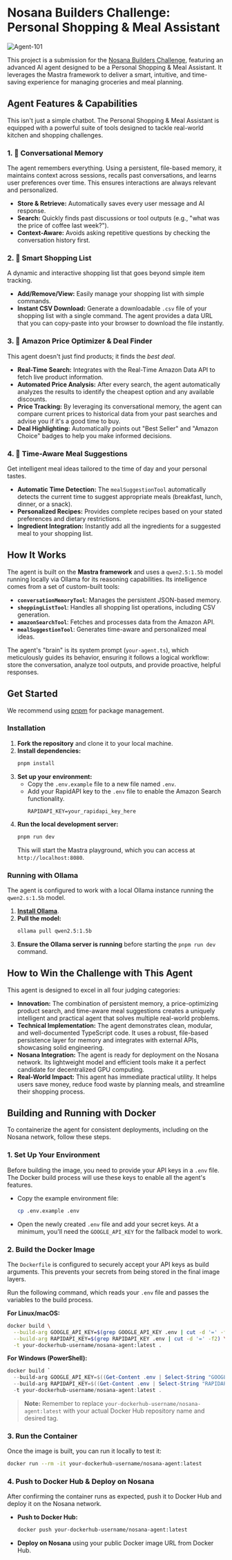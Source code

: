 # Nosana Builders Challenge: Personal Shopping & Meal Assistant

![Agent-101](./assets/NosanaBuildersChallengeAgents.jpg)

This project is a submission for the [Nosana Builders Challenge](https://nosana.io/challenge), featuring an advanced AI agent designed to be a Personal Shopping & Meal Assistant. It leverages the Mastra framework to deliver a smart, intuitive, and time-saving experience for managing groceries and meal planning.

## Agent Features & Capabilities

This isn't just a simple chatbot. The Personal Shopping & Meal Assistant is equipped with a powerful suite of tools designed to tackle real-world kitchen and shopping challenges.

### 1. 🧠 Conversational Memory
The agent remembers everything. Using a persistent, file-based memory, it maintains context across sessions, recalls past conversations, and learns user preferences over time. This ensures interactions are always relevant and personalized.

- **Store & Retrieve:** Automatically saves every user message and AI response.
- **Search:** Quickly finds past discussions or tool outputs (e.g., "what was the price of coffee last week?").
- **Context-Aware:** Avoids asking repetitive questions by checking the conversation history first.

### 2. 🛒 Smart Shopping List
A dynamic and interactive shopping list that goes beyond simple item tracking.

- **Add/Remove/View:** Easily manage your shopping list with simple commands.
- **Instant CSV Download:** Generate a downloadable `.csv` file of your shopping list with a single command. The agent provides a data URL that you can copy-paste into your browser to download the file instantly.

### 3. 💸 Amazon Price Optimizer & Deal Finder
This agent doesn't just find products; it finds the *best deal*.

- **Real-Time Search:** Integrates with the Real-Time Amazon Data API to fetch live product information.
- **Automated Price Analysis:** After every search, the agent automatically analyzes the results to identify the cheapest option and any available discounts.
- **Price Tracking:** By leveraging its conversational memory, the agent can compare current prices to historical data from your past searches and advise you if it's a good time to buy.
- **Deal Highlighting:** Automatically points out "Best Seller" and "Amazon Choice" badges to help you make informed decisions.

### 4. 🍲 Time-Aware Meal Suggestions
Get intelligent meal ideas tailored to the time of day and your personal tastes.

- **Automatic Time Detection:** The `mealSuggestionTool` automatically detects the current time to suggest appropriate meals (breakfast, lunch, dinner, or a snack).
- **Personalized Recipes:** Provides complete recipes based on your stated preferences and dietary restrictions.
- **Ingredient Integration:** Instantly add all the ingredients for a suggested meal to your shopping list.

## How It Works

The agent is built on the **Mastra framework** and uses a `qwen2.5:1.5b` model running locally via Ollama for its reasoning capabilities. Its intelligence comes from a set of custom-built tools:

- **`conversationMemoryTool`**: Manages the persistent JSON-based memory.
- **`shoppingListTool`**: Handles all shopping list operations, including CSV generation.
- **`amazonSearchTool`**: Fetches and processes data from the Amazon API.
- **`mealSuggestionTool`**: Generates time-aware and personalized meal ideas.

The agent's "brain" is its system prompt (`your-agent.ts`), which meticulously guides its behavior, ensuring it follows a logical workflow: store the conversation, analyze tool outputs, and provide proactive, helpful responses.

## Get Started

We recommend using [pnpm](https://pnpm.io/installation) for package management.

### Installation

1.  **Fork the repository** and clone it to your local machine.
2.  **Install dependencies:**
    ```sh
    pnpm install
    ```
3.  **Set up your environment:**
    -   Copy the `.env.example` file to a new file named `.env`.
    -   Add your RapidAPI key to the `.env` file to enable the Amazon Search functionality.
        ```
        RAPIDAPI_KEY=your_rapidapi_key_here
        ```
4.  **Run the local development server:**
    ```sh
    pnpm run dev
    ```
    This will start the Mastra playground, which you can access at `http://localhost:8080`.

### Running with Ollama

The agent is configured to work with a local Ollama instance running the `qwen2.s:1.5b` model.

1.  **[Install Ollama](https://ollama.com/download)**.
2.  **Pull the model:**
    ```sh
    ollama pull qwen2.5:1.5b
    ```
3.  **Ensure the Ollama server is running** before starting the `pnpm run dev` command.

## How to Win the Challenge with This Agent

This agent is designed to excel in all four judging categories:

-   **Innovation:** The combination of persistent memory, a price-optimizing product search, and time-aware meal suggestions creates a uniquely intelligent and practical agent that solves multiple real-world problems.
-   **Technical Implementation:** The agent demonstrates clean, modular, and well-documented TypeScript code. It uses a robust, file-based persistence layer for memory and integrates with external APIs, showcasing solid engineering.
-   **Nosana Integration:** The agent is ready for deployment on the Nosana network. Its lightweight model and efficient tools make it a perfect candidate for decentralized GPU computing.
-   **Real-World Impact:** This agent has immediate practical utility. It helps users save money, reduce food waste by planning meals, and streamline their shopping process.

## Building and Running with Docker

To containerize the agent for consistent deployments, including on the Nosana network, follow these steps.

### 1. Set Up Your Environment

Before building the image, you need to provide your API keys in a `.env` file. The Docker build process will use these keys to enable all the agent's features.

-   Copy the example environment file:
    ```sh
    cp .env.example .env
    ```
-   Open the newly created `.env` file and add your secret keys. At a minimum, you'll need the `GOOGLE_API_KEY` for the fallback model to work.

### 2. Build the Docker Image

The `Dockerfile` is configured to securely accept your API keys as build arguments. This prevents your secrets from being stored in the final image layers.

Run the following command, which reads your `.env` file and passes the variables to the build process.

**For Linux/macOS:**

```sh
docker build \
  --build-arg GOOGLE_API_KEY=$(grep GOOGLE_API_KEY .env | cut -d '=' -f2) \
  --build-arg RAPIDAPI_KEY=$(grep RAPIDAPI_KEY .env | cut -d '=' -f2) \
  -t your-dockerhub-username/nosana-agent:latest .
```

**For Windows (PowerShell):**

```powershell
docker build `
  --build-arg GOOGLE_API_KEY=$((Get-Content .env | Select-String "GOOGLE_API_KEY").ToString().Split('=')[1]) `
  --build-arg RAPIDAPI_KEY=$((Get-Content .env | Select-String "RAPIDAPI_KEY").ToString().Split('=')[1]) `
  -t your-dockerhub-username/nosana-agent:latest .
```

> **Note:** Remember to replace `your-dockerhub-username/nosana-agent:latest` with your actual Docker Hub repository name and desired tag.

### 3. Run the Container

Once the image is built, you can run it locally to test it:

```sh
docker run --rm -it your-dockerhub-username/nosana-agent:latest
```

### 4. Push to Docker Hub & Deploy on Nosana

After confirming the container runs as expected, push it to Docker Hub and deploy it on the Nosana network.

-   **Push to Docker Hub:**
    ```sh
    docker push your-dockerhub-username/nosana-agent:latest
    ```
-   **Deploy on Nosana** using your public Docker image URL from Docker Hub.
